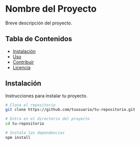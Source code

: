 # Nombre del Proyecto

Breve descripción del proyecto.

## Tabla de Contenidos

- [Instalación](#instalación)
- [Uso](#uso)
- [Contribuir](#contribuir)
- [Licencia](#licencia)

## Instalación

Instrucciones para instalar tu proyecto.

```bash
# Clona el repositorio
git clone https://github.com/tuusuario/tu-repositorio.git

# Entra en el directorio del proyecto
cd tu-repositorio

# Instala las dependencias
npm install
